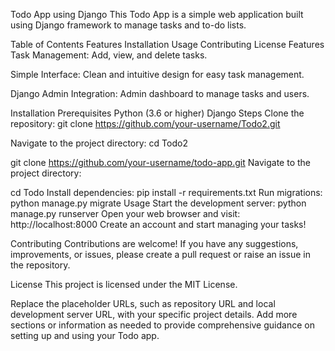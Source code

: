 Todo App using Django
This Todo App is a simple web application built using Django framework to manage tasks and to-do lists.

Table of Contents
Features
Installation
Usage
Contributing
License
Features
Task Management: Add, view, and delete tasks.

Simple Interface: Clean and intuitive design for easy task management.

Django Admin Integration: Admin dashboard to manage tasks and users.

Installation
Prerequisites
Python (3.6 or higher)
Django
Steps
Clone the repository:
git clone https://github.com/your-username/Todo2.git

Navigate to the project directory:
cd Todo2

git clone https://github.com/your-username/todo-app.git
Navigate to the project directory:

cd Todo
Install dependencies:
pip install -r requirements.txt
Run migrations:
python manage.py migrate
Usage
Start the development server:
python manage.py runserver
Open your web browser and visit:
http://localhost:8000
Create an account and start managing your tasks!

Contributing
Contributions are welcome! If you have any suggestions, improvements, or issues, please create a pull request or raise an issue in the repository.

License
This project is licensed under the MIT License.

Replace the placeholder URLs, such as repository URL and local development server URL, with your specific project details. Add more sections or information as needed to provide comprehensive guidance on setting up and using your Todo app.
